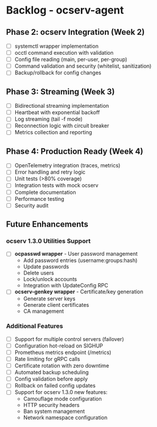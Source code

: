 # Backlog - ocserv-agent

## Phase 2: ocserv Integration (Week 2)

- [ ] systemctl wrapper implementation
- [ ] occtl command execution with validation
- [ ] Config file reading (main, per-user, per-group)
- [ ] Command validation and security (whitelist, sanitization)
- [ ] Backup/rollback for config changes

## Phase 3: Streaming (Week 3)

- [ ] Bidirectional streaming implementation
- [ ] Heartbeat with exponential backoff
- [ ] Log streaming (tail -f mode)
- [ ] Reconnection logic with circuit breaker
- [ ] Metrics collection and reporting

## Phase 4: Production Ready (Week 4)

- [ ] OpenTelemetry integration (traces, metrics)
- [ ] Error handling and retry logic
- [ ] Unit tests (>80% coverage)
- [ ] Integration tests with mock ocserv
- [ ] Complete documentation
- [ ] Performance testing
- [ ] Security audit

## Future Enhancements

### ocserv 1.3.0 Utilities Support
- [ ] **ocpasswd wrapper** - User password management
  - Add password entries (username:groups:hash)
  - Update passwords
  - Delete users
  - Lock/unlock accounts
  - Integration with UpdateConfig RPC
- [ ] **ocserv-genkey wrapper** - Certificate/key generation
  - Generate server keys
  - Generate client certificates
  - CA management

### Additional Features
- [ ] Support for multiple control servers (failover)
- [ ] Configuration hot-reload on SIGHUP
- [ ] Prometheus metrics endpoint (/metrics)
- [ ] Rate limiting for gRPC calls
- [ ] Certificate rotation with zero downtime
- [ ] Automated backup scheduling
- [ ] Config validation before apply
- [ ] Rollback on failed config updates
- [ ] Support for ocserv 1.3.0 new features:
  - Camouflage mode configuration
  - HTTP security headers
  - Ban system management
  - Network namespace configuration
